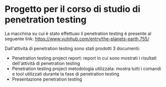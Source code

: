 # Progetto per il corso di studio di penetration testing

La macchina su cui è stato effettuao il penetration testing è presente al seguente link: https://www.vulnhub.com/entry/the-planets-earth,755/

Dall'attività di penetration testing sono stati prodotti 3 documenti:
- Penetration testing project report: report in cui sono mostrati i risultati dell'attività di penetration testing
- Penetration testing project metodologia utilizzata: mostra tutti i comandi e tool utilizzati durante la fase di penetration testing
- Presentazione penetration testing
